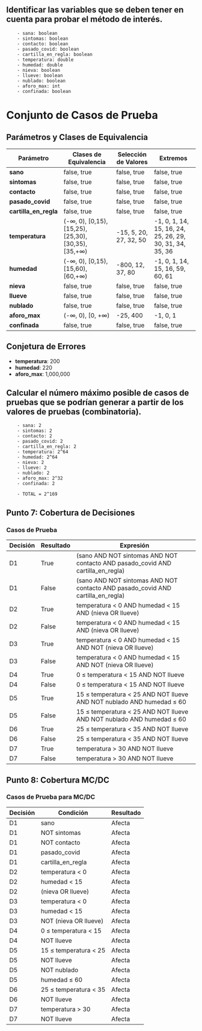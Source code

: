 ## Identificar las variables que se deben tener en cuenta para probar el método de interés.
        - sana: boolean
        - sintomas: boolean
        - contacto: boolean
        - pasado_covid: boolean
        - cartilla_en_regla: boolean
        - temperatura: double
        - humedad: double
        - nieva: boolean
        - llueve: boolean
        - nublado: boolean
        - aforo_max: int
        - confinada: boolean

# Conjunto de Casos de Prueba

## Parámetros y Clases de Equivalencia

| Parámetro             | Clases de Equivalencia                              | Selección de Valores                   | Extremos                                                 |
|-----------------------|-----------------------------------------------------|----------------------------------------|----------------------------------------------------------|
| **sano**              | false, true                                         | false, true                            | false, true                                              |
| **sintomas**          | false, true                                         | false, true                            | false, true                                              |
| **contacto**          | false, true                                         | false, true                            | false, true                                              |
| **pasado_covid**      | false, true                                         | false, true                            | false, true                                              |
| **cartilla_en_regla** | false, true                                         | false, true                            | false, true                                              |
| **temperatura**       | (-∞, 0), [0,15), [15,25), [25,30), [30,35), [35,+∞) | -15, 5, 20, 27, 32, 50                 | -1, 0, 1, 14, 15, 16, 24, 25, 26, 29, 30, 31, 34, 35, 36 |
| **humedad**           | (-∞, 0), [0,15), [15,60), [60,+∞)                   | -800, 12, 37, 80                       | -1, 0, 1, 14, 15, 16, 59, 60, 61                         |
| **nieva**             | false, true                                         | false, true                            | false, true                                              |
| **llueve**            | false, true                                         | false, true                            | false, true                                              |
| **nublado**           | false, true                                         | false, true                            | false, true                                              |
| **aforo_max**         | (-∞, 0), [0, +∞)                                    | -25, 400                               | -1, 0, 1                                                 |
| **confinada**         | false, true                                         | false, true                            | false, true                                              |

## Conjetura de Errores

- **temperatura**: 200
- **humedad**: 220
- **aforo_max**: 1,000,000


## Calcular el número máximo posible de casos de pruebas que se podrían generar a partir de los valores de pruebas (combinatoria).
        - sana: 2
        - sintomas: 2
        - contacto: 2
        - pasado_covid: 2
        - cartilla_en_regla: 2
        - temperatura: 2^64
        - humedad: 2^64
        - nieva: 2
        - llueve: 2
        - nublado: 2
        - aforo_max: 2^32
        - confinada: 2
        
        - TOTAL = 2^169


## Punto 7: Cobertura de Decisiones

### Casos de Prueba

| Decisión | Resultado | Expresión                                                                                     |
|----------|-----------|-----------------------------------------------------------------------------------------------|
| D1       | True      | (sano AND NOT sintomas AND NOT contacto AND pasado_covid AND cartilla_en_regla)               |
| D1       | False     | (sano AND NOT sintomas AND NOT contacto AND pasado_covid AND cartilla_en_regla)               |
| D2       | True      | temperatura < 0 AND humedad < 15 AND (nieva OR llueve)                                        |
| D2       | False     | temperatura < 0 AND humedad < 15 AND (nieva OR llueve)                                        |
| D3       | True      | temperatura < 0 AND humedad < 15 AND NOT (nieva OR llueve)                                    |
| D3       | False     | temperatura < 0 AND humedad < 15 AND NOT (nieva OR llueve)                                    |
| D4       | True      | 0 ≤ temperatura < 15 AND NOT llueve                                                           |
| D4       | False     | 0 ≤ temperatura < 15 AND NOT llueve                                                           |
| D5       | True      | 15 ≤ temperatura < 25 AND NOT llueve AND NOT nublado AND humedad ≤ 60                         |
| D5       | False     | 15 ≤ temperatura < 25 AND NOT llueve AND NOT nublado AND humedad ≤ 60                         |
| D6       | True      | 25 ≤ temperatura < 35 AND NOT llueve                                                          |
| D6       | False     | 25 ≤ temperatura < 35 AND NOT llueve                                                          |
| D7       | True      | temperatura > 30 AND NOT llueve                                                               |
| D7       | False     | temperatura > 30 AND NOT llueve                                                               |


## Punto 8: Cobertura MC/DC

### Casos de Prueba para MC/DC

| Decisión | Condición                                     | Resultado |
|----------|----------------------------------------------|-----------|
| D1       | sano                                         | Afecta    |
| D1       | NOT sintomas                                 | Afecta    |
| D1       | NOT contacto                                 | Afecta    |
| D1       | pasado_covid                                 | Afecta    |
| D1       | cartilla_en_regla                            | Afecta    |
| D2       | temperatura < 0                              | Afecta    |
| D2       | humedad < 15                                 | Afecta    |
| D2       | (nieva OR llueve)                            | Afecta    |
| D3       | temperatura < 0                              | Afecta    |
| D3       | humedad < 15                                 | Afecta    |
| D3       | NOT (nieva OR llueve)                        | Afecta    |
| D4       | 0 ≤ temperatura < 15                         | Afecta    |
| D4       | NOT llueve                                   | Afecta    |
| D5       | 15 ≤ temperatura < 25                        | Afecta    |
| D5       | NOT llueve                                   | Afecta    |
| D5       | NOT nublado                                  | Afecta    |
| D5       | humedad ≤ 60                                 | Afecta    |
| D6       | 25 ≤ temperatura < 35                        | Afecta    |
| D6       | NOT llueve                                   | Afecta    |
| D7       | temperatura > 30                             | Afecta    |
| D7       | NOT llueve                                   | Afecta    |
